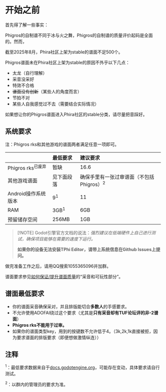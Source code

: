 # 开始之前

首先得了解一些事实：

Phigros的自制谱不同于冰与火之舞，Phigros的自制谱的质量评价起码是全面的。然而，

截至2025年8月，Phira社区上架为stable的谱面不足500个。

Phigros谱面未在Phira社区上架为stable的原因不外乎以下几点：

* 太龙（自行理解）
* 采音没采好
* 特效不合格
* ~~谱面没有创新~~（某些人的角度而言）
* 节拍不对
* 某些人自我感觉过不去（需要结合实际情况）

如果想让你的Phigros谱面进入Phira社区的stable分类，请尽量把音踩好。

## 系统要求

注：Phigros rks和其他游戏的谱面两者满足任意一项即可。

|  | 最低要求 | 建议要求 |
| :------ | :------ | :------ |
| Phigros rks<sup>已废弃</sup> | 暂缺 | 16.6 |
| 其他游戏谱面 | 见下面段落 | 确保手里有一张过审谱面（不包括Phigros）<sup>2</sup> |
| Android操作系统版本 | 9<sup>1</sup> | 11 |
| RAM | 3GB<sup>1</sup> | 6GB |
| 预留储存空间 | 256MB | 1GB |

> [!NOTE] Godot引擎官方文档的说法：*强烈建议在低端硬件上自己进行测试，确保项目能够在需要的速度下运行。*
>
> **如果你的设备无法安装TPhi Editor，请带上系统信息在Github Issues上提问。**

做完准备工作之后，请用QQ搜索1055365096并加群。

谱面要求参见[如何保证/提升谱面质量](/stable-guide)的“采音和可玩性部分”。

## 谱面最低要求

- 你的谱面采音确保采对，并且排版能切合**多数人**的手感要求。
- 不允许使用ADOFAI绕过这个要求（尤其是**只有采音却有TUF论坛评的非-2谱面**）
- **Phigros rks不能用于过审。**
- 如果你的谱面类型key，用到的按键数不允许低于4。（3k,2k,1k直接被拒，因为要求谱面的排版要求（即便想做激情纵连））

## 注释

<sup>1</sup>：最低要求数据来自于[docs.godotengine.org](https://docs.godotengine.org/zh-cn/4.x/about/system_requirements.html#id2)，可能存在变动，具体要求请自行测试。

<sup>2</sup>：以群内的管理员的要求为准。